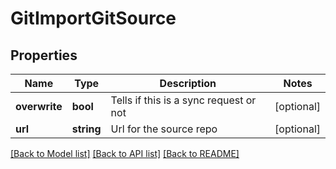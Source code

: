 # GitImportGitSource

## Properties
Name | Type | Description | Notes
------------ | ------------- | ------------- | -------------
**overwrite** | **bool** | Tells if this is a sync request or not | [optional] 
**url** | **string** | Url for the source repo | [optional] 

[[Back to Model list]](../README.md#documentation-for-models) [[Back to API list]](../README.md#documentation-for-api-endpoints) [[Back to README]](../README.md)


